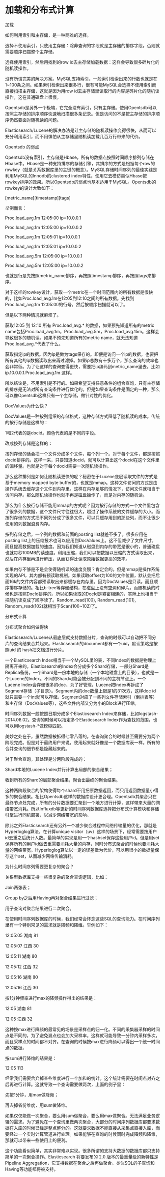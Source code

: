 # 加载和分布式计算

加载

如何利用索引和主存储，是一种两难的选择。



选择不使用索引，只使用主存储：除非查询的字段就是主存储的排序字段，否则就需要顺序扫描整个主存储。

选择使用索引，然后用找到的row id去主存储加载数据：这样会导致很多碎片化的随机读操作。

没有所谓完美的解决方案。MySQL支持索引，一般索引检索出来的行数也就是在1~100条之间。如果索引检索出来很多行，很有可能MySQL会选择不使用索引而直接扫描主存储，这就是因为用row id去主存储里读取行的内容是碎片化的随机读操作，这在普通磁盘上很慢。



Opentsdb是另外一个极端，它完全没有索引，只有主存储。使用Opentsdb可以按照主存储的排序顺序快速地扫描很多条记录。但是访问的不是按主存储的排序顺序仍然要面对随机读的问题。



Elasticsearch/Lucene的解决办法是让主存储的随机读操作变得很快，从而可以充分利用索引，而不用惧怕从主存储里随机读加载几百万行带来的代价。



Opentsdb 的弱点

Opentsdb没有索引，主存储是Hbase。所有的数据点按照时间顺序排列存储在Hbase中。Hbase是一种支持排序的存储引擎，其排序的方式是根据每个row的rowkey（就是关系数据库里的主键的概念）。MySQL存储时间序列的最佳实践是利用MySQL的Innodb的clustered index特性，使用它去模仿类似Hbase按rowkey排序的效果。所以Opentsdb的弱点也基本适用于MySQL。Opentsdb的rowkey的设计大致如下：



\[metric\_name\]\[timestamp\]\[tags\]

举例而言：



Proc.load\_avg.1m 12:05:00 ip=10.0.0.1

Proc.load\_avg.1m 12:05:00 ip=10.0.0.2

Proc.load\_avg.1m 12:05:01 ip=10.0.0.1

Proc.load\_avg.1m 12:05:01 ip=10.0.0.2

Proc.load\_avg.5m 12:05:00 ip=10.0.0.1

Proc.load\_avg:5m 12:05:00 ip=10.0.0.2

也就是行是先按照metric\_name排序，再按照timestamp排序，再按照tags来排序。



对于这样的rowkey设计，获取一个metric在一个时间范围内的所有数据是很快的，比如Proc.load\_avg.1m在12:05到12:10之间的所有数据。先找到Proc.load\_avg.1m 12:05:00的行号，然后按顺序扫描就可以了。



但是以下两种情况就麻烦了。



获取12:05 到 12:10 所有 Proc.load\_avg.\* 的数据，如果预先知道所有的metric name包括Proc.load\_avg.1m，Proc.load\_avg.5m，Proc.load\_avg.15m。这样会导致很多的随机读。如果不预先知道所有的metric name，就无法知道Proc.load\_avg.\*代表了什么。

获取指定ip的数据。因为ip是做为tags保存的。即便是访问一个ip的数据，也要把所有其他的ip数据读取出来再过滤掉。如果ip总数有十多万个，那么查询的效率也会非常低。为了让这样的查询变得更快，需要把ip编码到metric\_name里去。比如ip.10.0.0.1.Proc.load\_avg.1m 这样。

所以结论是，不用索引是不行的。如果希望支持任意条件的组合查询，只有主存储的排序是无法对所有查询条件进行优化的。但是如果查询条件是固定的一种，那么可以像Opentsdb这样只有一个主存储，做针对性的优化。



DocValues为什么快？

DocValues是一种按列组织的存储格式，这种存储方式降低了随机读的成本。传统的按行存储是这样的：







1和2代表的是docid。颜色代表的是不同的字段。



改成按列存储是这样的：







按列存储的话会把一个文件分成多个文件，每个列一个。对于每个文件，都是按照docid排序的。这样一来，只要知道docid，就可以计算出这个docid在这个文件里的偏移量。也就是对于每个docid需要一次随机读操作。



那么这种排列是如何让随机读更快的呢？秘密在于Lucene底层读取文件的方式是基于memory mapped byte buffer的，也就是mmap。这种文件访问的方式是由操作系统去缓存这个文件到内存里。这样在内存足够的情况下，访问文件就相当于访问内存。那么随机读操作也就不再是磁盘操作了，而是对内存的随机读。



那么为什么按行存储不能用mmap的方式呢？因为按行存储的方式一个文件里包含了很多列的数据，这个文件尺寸往往很大，超过了操作系统的文件缓存的大小。而按列存储的方式把不同列分成了很多文件，可以只缓存用到的那些列，而不让很少使用的列数据浪费内存。



按列存储之后，一个列的数据和前面的posting list就差不多了。很多应用在posting list上的压缩技术也可以应用到DocValues上。这不但减少了文件尺寸，而且提高数据加载的速度。因为我们知道从磁盘到内存的带宽是很小的，普通磁盘也就每秒100MB的读速度。利用压缩，我们可以把数据以压缩的方式读取出来，然后在内存里再进行解压，从而获得比读取原始数据更高的效率。



如果内存不够是不是会使得随机读的速度变慢？肯定会的。但是mmap是操作系统实现的API，其内部有预读取机制。如果读取offset为100的文件位置，默认会把后面16k的文件内容都预读取出来都缓存在内存里。因为DocValues是只读，而且顺序排序存储的。相比b-tree等存储结构，在磁盘上没有空洞和碎片。而随机读的时候也是按照DocId排序的。所以如果读取的DocId是紧密相连的，实际上也相当于把随机读变成了顺序读了。Random\_read\(100\), Random\_read\(101\), Random\_read\(102\)就相当于Scan\(100~102\)了。



分布式计算

分布式聚合如何做得快

Elasticsearch/Lucene从最底层就支持数据分片，查询的时候可以自动把不同分片的查询结果合并起来。Elasticsearch的document都有一个uid，默认策略是按照uid 的 hash把文档进行分片。







一个Elasticsearch Index相当于一个MySQL里的表，不同Index的数据是物理上隔离开来的。Elasticsearch的Index会分成多个Shard存储，一部分Shard是Replica备份。一个Shard是一份本地的存储（一个本地磁盘上的目录），也就是一个Lucene的Index。不同的Shard可能会被分配到不同的主机节点上。一个Lucene Index会存储很多的doc，为了好管理，Lucene把Index再拆成了Segment存储（子目录）。Segment内的doc数量上限是1的31次方，这样doc id就只需要一个int就可以存储。Segment对应了一些列文件存储索引（倒排表等）和主存储（DocValues等），这些文件内部又分为小的Block进行压缩。







时间序列数据一般按照日期分成多个Elasticsearch Index来存储，比如logstash-2014.08.02。查询的时候可以指定多个Elasticsearch Index作为查找的范围，也可以用logstash-\*做模糊匹配。



美妙之处在于，虽然数据被拆得七零八落的，在查询聚合的时候甚至需要分为两个阶段完成。但是对于最终用户来说，使用起来就好像是一个数据库表一样。所有的合并查询的细节都是隐藏起来的。



对于聚合查询，其处理是分两阶段完成的：



Shard本地的Lucene Index并行计算出局部的聚合结果；

收到所有的Shard的局部聚合结果，聚合出最终的聚合结果。

这种两阶段聚合的架构使得每个shard不用把原数据返回，而只用返回数据量小得多的聚合结果。相比Opentsdb这样的数据库设计更合理。Opentsdb其聚合只在最终节点处完成，所有的分片数据要汇聚到一个地方进行计算，这样带来大量的网络带宽消耗。所以Influxdb等更新的时间序列数据库选择把分布式计算模块和存储引擎进行同机部署，以减少网络带宽的影响。



除此之外Elasticsearch还有另外一个减少聚合过程中网络传输量的优化，那就是Hyperloglog算法。在计算unique visitor（uv）这样的场景下，经常需要按用户id去重之后统计人数。最简单的实现是用一个hashset保存这些用户id。但是用set保存所有的用户id做去重需要消耗大量的内存，同时分布式聚合的时候也要消耗大量的网络带宽。Hyperloglog算法以一定的误差做为代价，可以用很小的数据量保存这个set，从而减少网络传输消耗。



为什么时间序列需要更复杂的聚合？

关系型数据库支持一些很复杂的聚合查询逻辑，比如：



Join两张表；

Group by之后用Having再对聚合结果进行过滤；

用子查询对聚合结果进行二次聚合。

在使用时间序列数据库的时候，我们经常会怀念这些SQL的查询能力。在时间序列里有一个特别常见的需求就是降频和降维。举例如下：



12:05:05 湖南 81

12:05:07 江西 30

12:05:11 湖南 80

12:05:12 江西 32

12:05:16 湖南 80

12:05:16 江西 30

按1分钟频率进行max的降频操作得出的结果是：



12:05 湖南 81

12:05 江西 32

这种按max进行降频的最常见的场景是采样点的归一化。不同的采集器采样的时间点是不同的，为了避免漏点也会加大采样率。这样就可能导致一分钟内采样多次，而且采样点的时间都不对齐。在查询的时候按max进行降频可以得出一个统一时间点的数据。



按sum进行降维的结果是：



12:05 113

经常我们需要舍弃掉某些维度进行一个加和的统计。这个统计需要在时间点对齐之后再进行计算。这就导致一个查询需要做两次，上面的例子里：



先按1分钟，用max做降频；

再去掉省份维度，用sum做降维。

如果仅仅能做一次聚合，要么用sum做聚合，要么用max做聚合。无法满足业务逻辑的需求。为了避免在一个查询里做两次聚合，大部分的时间序列数据库都要求数据在入库的时候已经是整点整分的。这就要求数据不能直接从采集点直接入库，而要经过一个实时计算管道进行处理。如果能够在查询的时候同时完成降频和降维，那就可以带来一些使用上的便利。



这个功能看似简单，其实非常难以实现。很多所谓的支持大数据的数据库都只支持简单的一次聚合操作。Elasticsearch 将要发布的 2.0 版本的最重量级的新特性是Pipeline Aggregation，它支持数据在聚合之后再做聚合。类似SQL的子查询和Having等功能都将被支持。



